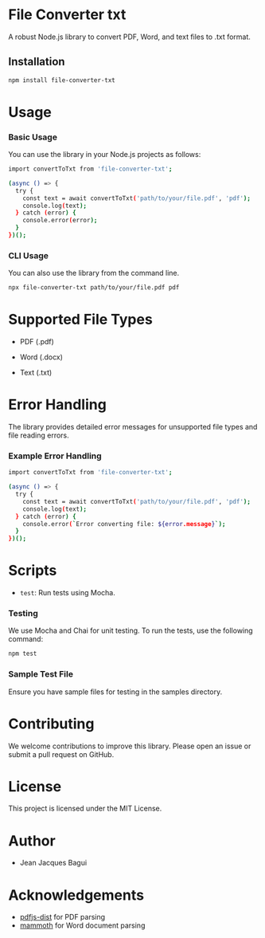 # File Converter txt

A robust Node.js library to convert PDF, Word, and text files to .txt format.

## Installation

```bash
npm install file-converter-txt
```

# Usage

### Basic Usage

You can use the library in your Node.js projects as follows:

```bash
import convertToTxt from 'file-converter-txt';

(async () => {
  try {
    const text = await convertToTxt('path/to/your/file.pdf', 'pdf');
    console.log(text);
  } catch (error) {
    console.error(error);
  }
})();
```

### CLI Usage

You can also use the library from the command line.

```bash
npx file-converter-txt path/to/your/file.pdf pdf
```

# Supported File Types

* PDF (.pdf)

* Word (.docx)

* Text (.txt)

# Error Handling

The library provides detailed error messages for unsupported file types and file reading errors.

### Example Error Handling

```bash
import convertToTxt from 'file-converter-txt';

(async () => {
  try {
    const text = await convertToTxt('path/to/your/file.pdf', 'pdf');
    console.log(text);
  } catch (error) {
    console.error(`Error converting file: ${error.message}`);
  }
})();

```

# Scripts

* `test`: Run tests using Mocha.

### Testing

We use Mocha and Chai for unit testing. To run the tests, use the following command:

```bash
npm test
```

### Sample Test File

Ensure you have sample files for testing in the samples directory.

# Contributing

We welcome contributions to improve this library. Please open an issue or submit a pull request on GitHub.

# License

This project is licensed under the MIT License.

# Author

* Jean Jacques Bagui


# Acknowledgements

- [pdfjs-dist](https://github.com/mozilla/pdfjs-dist) for PDF parsing
- [mammoth](https://github.com/mwilliamson/mammoth.js) for Word document parsing
